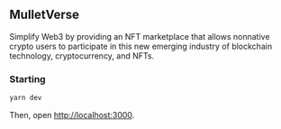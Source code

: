 ## MulletVerse

Simplify Web3 by providing an NFT marketplace that allows nonnative crypto users to participate in this new emerging industry of blockchain technology, cryptocurrency, and NFTs.

### Starting

```bash
yarn dev
```

Then, open [http://localhost:3000](http://localhost:3000).
